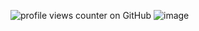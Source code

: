  ![profile views counter on GitHub](https://komarev.com/ghpvc/?username=xelxmyr&color=ffc95d)
![image](https://github.com/user-attachments/assets/a5234d12-214d-44d8-869d-e43b3d8256a8)
